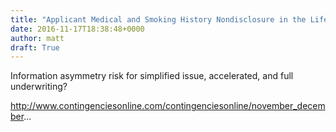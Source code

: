 ```yaml
---
title: "Applicant Medical and Smoking History Nondisclosure in the Life Insurance Marketplace"
date: 2016-11-17T18:38:48+0000
author: matt
draft: True
---
```

Information asymmetry risk for simplified issue, accelerated, and full underwriting?

http://www.contingenciesonline.com/contingenciesonline/november_december...

